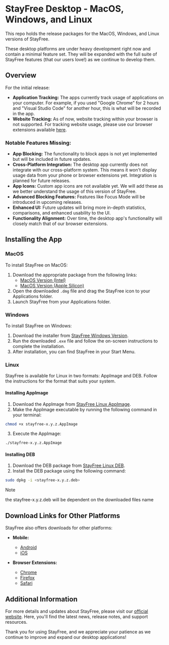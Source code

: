 # StayFree Desktop - MacOS, Windows, and Linux

This repo holds the release packages for the MacOS, Windows, and Linux versions of StayFree.

These desktop platforms are under heavy development right now and contain a minimal feature set. They will be expanded with the full suite of StayFree features (that our users love!) as we continue to develop them.

## Overview

For the initial release:
* **Application Tracking:** The apps currently track usage of applications on your computer. For example, if you used "Google Chrome" for 2 hours and "Visual Studio Code" for another hour, this is what will be recorded in the app.
* **Website Tracking:** As of now, website tracking within your browser is not supported. For tracking website usage, please use our browser extensions available [here](https://stayfreeapps.com).
 

### Notable Features Missing:

* **App Blocking:** The functionality to block apps is not yet implemented but will be included in future updates.
* **Cross-Platform Integration:** The desktop app currently does not integrate with our cross-platform system. This means it won't display usage data from your phone or browser extensions yet. Integration is planned for future releases.
* **App Icons:** Custom app icons are not available yet. We will add these as we better understand the usage of this version of StayFree.
* **Advanced Blocking Features:** Features like Focus Mode will be introduced in upcoming releases.
* **Enhanced UI:** Future updates will bring more in-depth statistics, comparisons, and enhanced usability to the UI.
* **Functionality Alignment:** Over time, the desktop app's functionality will closely match that of our browser extensions.

## Installing the App

### MacOS

To install StayFree on MacOS:
1. Download the appropriate package from the following links:
   * [MacOS Version (Intel)](https://github.com/stayfree-app/desktop-releases/releases/latest/download/stayfree-mac-x64.dmg)
   * [MacOS Version (Apple Silicon)](https://github.com/stayfree-app/desktop-releases/releases/latest/download/stayfree-mac-arm64.dmg)
2. Open the downloaded `.dmg` file and drag the StayFree icon to your Applications folder.
3. Launch StayFree from your Applications folder.

### Windows

To install StayFree on Windows:
1. Download the installer from [StayFree Windows Version](https://www.microsoft.com/store/apps/9N51FGRV6NHG).
2. Run the downloaded `.exe` file and follow the on-screen instructions to complete the installation.
3. After installation, you can find StayFree in your Start Menu.

### Linux

StayFree is available for Linux in two formats: AppImage and DEB. Follow the instructions for the format that suits your system.

#### Installing AppImage

1. Download the AppImage from [StayFree Linux AppImage](https://github.com/stayfree-app/desktop-releases/releases/latest/download/stayfree-linux-x86_64.AppImage).
2. Make the AppImage executable by running the following command in your terminal:

```bash
chmod +x stayfree-x.y.z.AppImage
```

3. Execute the AppImage:

```bash
./stayfree-x.y.z.AppImage
```

#### Installing DEB

1. Download the DEB package from [StayFree Linux DEB](https://github.com/stayfree-app/desktop-releases/releases/latest/download/stayfree-linux-amd64.deb).
2. Install the DEB package using the following command:

```bash
sudo dpkg -i <stayfree-x.y.z.deb> 
```

>[!note]
>the stayfree-x.y.z.deb will be dependent on the downloaded files name 

## Download Links for Other Platforms

StayFree also offers downloads for other platforms:

* **Mobile:**
  * [Android](https://play.google.com/store/search?q=screen%20time&c=apps)
  * [iOS](https://apps.apple.com/us/app/stayfree-web-stay-focused/id1631132311?itsct=apps_box_badge&amp;itscg=30200)

* **Browser Extensions:**
  * [Chrome](https://chromewebstore.google.com/detail/stayfree-website-blocker/elfaihghhjjoknimpccccmkioofjjfkf?utm_source=stayfreeapps_website)
  * [Firefox](https://addons.mozilla.org/en-US/firefox/addon/stayfree/?utm_source=stayfreeapps_website)
  * [Safari](https://apps.apple.com/us/app/stayfree-track-block-sites/id6468659272)

## Additional Information

For more details and updates about StayFree, please visit our [official website](https://stayfreeapps.com). Here, you'll find the latest news, release notes, and support resources.

Thank you for using StayFree, and we appreciate your patience as we continue to improve and expand our desktop applications!
